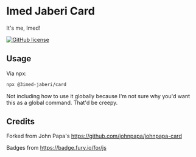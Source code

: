 # Imed Jaberi Card

It's me, Imed!

[![GitHub license](https://img.shields.io/badge/license-MIT-blue.svg)](LICENSE)

## Usage

Via npx:

```bash
npx @3imed-jaberi/card
```

Not including how to use it globally because I'm not sure why you'd want this as a global command. That'd be creepy.

## Credits

Forked from John Papa's https://github.com/johnpapa/johnpapa-card

Badges from <https://badge.fury.io/for/js>
